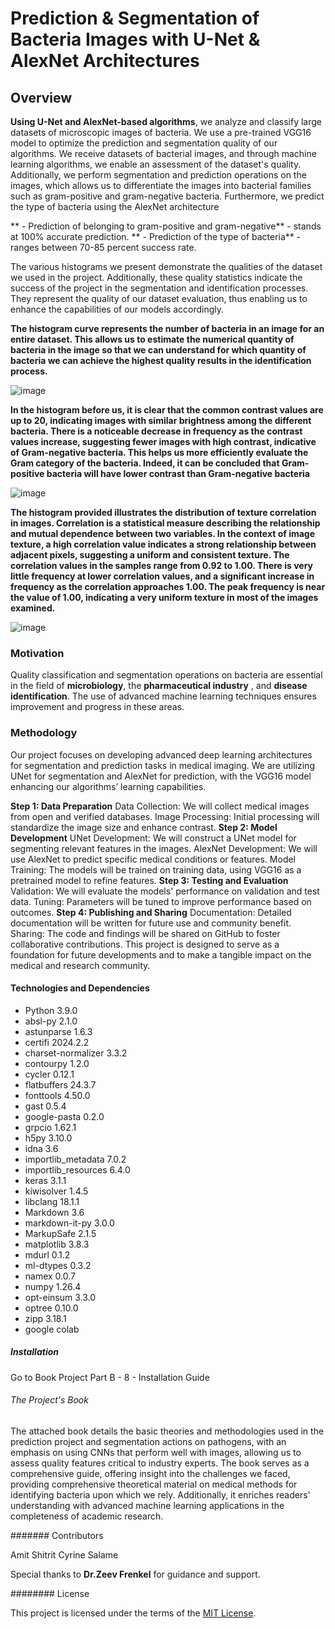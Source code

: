 # Prediction & Segmentation of Bacteria Images with U-Net & AlexNet Architectures

## Overview
**Using U-Net and AlexNet-based algorithms**, we analyze and classify large datasets of microscopic images of bacteria. We use a pre-trained VGG16 model to optimize the prediction and segmentation quality of our algorithms. We receive datasets of bacterial images, and through machine learning algorithms, we enable an assessment of the dataset's quality. Additionally, we perform segmentation and prediction operations on the images, which allows us to differentiate the images into bacterial families such as gram-positive and gram-negative bacteria. Furthermore, we predict the type of bacteria using the AlexNet architecture 

** - Prediction of belonging to gram-positive and gram-negative** - stands at 100% accurate prediction.
** - Prediction of the type of bacteria** - ranges between 70-85 percent success rate.

The various histograms we present demonstrate the qualities of the dataset we used in the project. Additionally, these quality statistics indicate the success of the project in the segmentation and identification processes. They represent the quality of our dataset evaluation, thus enabling us to enhance the capabilities of our models accordingly.

**The histogram curve represents the number of bacteria in an image for an entire dataset. This allows us to estimate the numerical quantity of bacteria in the image so that we can understand for which quantity of bacteria we can achieve the highest quality results in the identification process.**

![image](https://github.com/amitgal21/Final_Project-Prediction-Segmentation/assets/101315285/48863288-8dba-4464-9aa4-0050fe8ef7de) 

**In the histogram before us, it is clear that the common contrast values are up to 20, indicating images with similar brightness among the different bacteria. There is a noticeable decrease in frequency as the contrast values increase, suggesting fewer images with high contrast, indicative of Gram-negative bacteria. This helps us more efficiently evaluate the Gram category of the bacteria. Indeed, it can be concluded that Gram-positive bacteria will have lower contrast than Gram-negative bacteria**

![image](https://github.com/amitgal21/Final_Project-Prediction-Segmentation/assets/101315285/c8fb2239-0d72-4c39-92a2-36480d5c03c2)

**The histogram provided illustrates the distribution of texture correlation in images. Correlation is a statistical measure describing the relationship and mutual dependence between two variables. In the context of image texture, a high correlation value indicates a strong relationship between adjacent pixels, suggesting a uniform and consistent texture.
 The correlation values in the samples range from 0.92 to 1.00. There is very little frequency at lower correlation values, and a significant increase in frequency as the correlation approaches 1.00. The peak frequency is near the value of 1.00, indicating a very uniform texture in most of the images examined.**

 ![image](https://github.com/amitgal21/Final_Project-Prediction-Segmentation/assets/101315285/127e55da-0a24-4aec-8fc8-29a019c15d77)


### Motivation 
Quality classification and segmentation operations on bacteria are essential in the field of **microbiology**, the **pharmaceutical industry** , and **disease identification**. The use of advanced machine learning techniques ensures improvement and progress in these areas.


### Methodology

Our project focuses on developing advanced deep learning architectures for segmentation and prediction tasks in medical imaging. We are utilizing UNet for segmentation and AlexNet for prediction, with the VGG16 model enhancing our algorithms’ learning capabilities.

**Step 1: Data Preparation**
Data Collection: We will collect medical images from open and verified databases.
Image Processing: Initial processing will standardize the image size and enhance contrast.
**Step 2: Model Development**
UNet Development: We will construct a UNet model for segmenting relevant features in the images.
AlexNet Development: We will use AlexNet to predict specific medical conditions or features.
Model Training: The models will be trained on training data, using VGG16 as a pretrained model to refine features.
**Step 3: Testing and Evaluation**
Validation: We will evaluate the models' performance on validation and test data.
Tuning: Parameters will be tuned to improve performance based on outcomes.
**Step 4: Publishing and Sharing**
Documentation: Detailed documentation will be written for future use and community benefit.
Sharing: The code and findings will be shared on GitHub to foster collaborative contributions.
This project is designed to serve as a foundation for future developments and to make a tangible impact on the medical and research community.

#### Technologies and Dependencies
* Python 3.9.0
* absl-py                      2.1.0
* astunparse                   1.6.3
* certifi                      2024.2.2
* charset-normalizer           3.3.2
* contourpy                    1.2.0
* cycler                       0.12.1
* flatbuffers                  24.3.7
* fonttools                    4.50.0
* gast                         0.5.4
* google-pasta                 0.2.0
* grpcio                       1.62.1
* h5py                         3.10.0
* idna                         3.6
* importlib_metadata           7.0.2
* importlib_resources          6.4.0
* keras                        3.1.1
* kiwisolver                   1.4.5
* libclang                     18.1.1
* Markdown                     3.6
* markdown-it-py               3.0.0
* MarkupSafe                   2.1.5
* matplotlib                   3.8.3
* mdurl                        0.1.2
* ml-dtypes                    0.3.2
* namex                        0.0.7
* numpy                        1.26.4
* opt-einsum                   3.3.0
* optree                       0.10.0
* zipp                         3.18.1
* google colab

##### Installation

Go to Book Project Part B - 8 - Installation Guide

###### The Project's Book

The attached book details the basic theories and methodologies used in the prediction project and segmentation actions on pathogens, with an emphasis on using CNNs that perform well with images, allowing us to assess quality features critical to industry experts. The book serves as a comprehensive guide, offering insight into the challenges we faced, providing comprehensive theoretical material on medical methods for identifying bacteria upon which we rely. Additionally, it enriches readers' understanding with advanced machine learning applications in the completeness of academic research.

####### Contributors

Amit Shitrit
Cyrine Salame

Special thanks to **Dr.Zeev Frenkel** for guidance and support.

######## License

This project is licensed under the terms of the [MIT License](LICENSE).



  


















  





